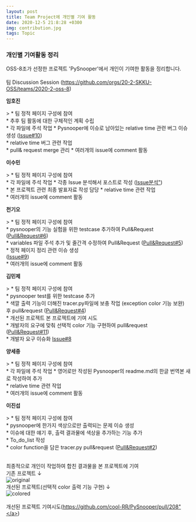 ```yaml
---
layout: post
title: Team Project에 개인별 기여 활동
date: 2020-12-5 21:8:28 +0300
img: contribution.jpg
tags: Topic
---
```



### 개인별 기여활동 정리<br>
 OSS-8조가 선정한 프로젝트 'PySnooper'에서 개인이 기여한 활동을 정리합니다.<br><br>
팀 Discussion Session (<a href="https://github.com/orgs/20-2-SKKU-OSS/teams/2020-2-oss-8">https://github.com/orgs/20-2-SKKU-OSS/teams/2020-2-oss-8</a>)<br>

<p><strong> 임호진  </strong></p>
> * 팀 정적 페이지 구성에 참여<br>
* 추후 팀 활동에 대한 구체적인 계획 수립<br>
* 각 파일에 주석 작업
* Pysnooper에 이슈로 남아있는 relative time 관련 버그 이슈 생성 (<a href="https://github.com/20-2-SKKU-OSS/PySnooper-8/issues/10">Issue#10</a>)<br>
* relative time 버그 관련 작업<br>
* pull& request merge 관리
* 여러개의 issue에 comment 활동<br>

<p><strong> 이수민 </strong></p>
> * 팀 정적 페이지 구성에 참여<br> 
* 각 파일에 주석 작업
* 각종 Issue 분석해서 포스트로 작성 (<a href="https://20-2-skku-oss.github.io/2020-2-OSS-8/2020/12/05/team_fourth/">Issue분석"</a>)<br>
* 본 프로젝트 관련 최종 발표자료 작성 담당
* relative time 관련 작업 <br>
* 여러개의 issue에 comment  활동<br>

<p><strong> 천기오 </strong></p>
> * 팀 정적 페이지 구성에 참여<br>
* pysnooper의 기능 실험을 위한 testcase 추가하여 Pull&Request (<a href="https://github.com/20-2-SKKU-OSS/PySnooper-8/pull/6">Pull&Request#6</a>)<br>
* variables 파일 주석 추가 및 줄간격 수정하여 Pull&Request (<a href="https://github.com/20-2-SKKU-OSS/PySnooper-8/pull/5">Pull&Request#5</a>)<br>
* 정적 페이지 정리 관련 이슈 생성<br> (<a href="https://github.com/20-2-SKKU-OSS/PySnooper-8/issues/9">Issue#9</a>)<br>
* 여러개의 issue에 comment 활동<br>

<p><strong> 김민제 </strong></p>
> * 팀 정적 페이지 구성에 참여<br>
* pysnooper test를 위한 testcase 추가<br>
* 색깔 출력 기능이 더해진 tracer.py파일에 보충 작업 (exception color 기능 보완) 후 pull&request (<a href="https://github.com/20-2-SKKU-OSS/PySnooper-8/pull/4">Pull&Request#4</a>)<br>
* 개선된 프로젝트 본 프로젝트에 기여 시도<br>
* 개발자의 요구에 맞춰 선택적 color 기능 구현하여 pull&request (<a href="https://github.com/20-2-SKKU-OSS/PySnooper-8/pull/11/commits/5e1d6983fa40a7bd44aedbee24dbe06a910cdfd9">Pull&Request#11</a>)<br>
* 개발자 요구 이슈화 <a href="https://github.com/20-2-SKKU-OSS/PySnooper-8/issues/8">Issue#8</a><br>

<p><strong> 양세중 </strong></p>
> * 팀 정적 페이지 구성에 참여<br>
* 각 파일에 주석 작업
* 영어로만 작성된 Pysnooper의 readme.md의 한글 번역본 새로 작성하여 추가<br>
* relative time 관련 작업<br>
* 여러개의 issue에 comment 활동<br>

<p><strong> 이진섭 </strong></p>
> * 팀 정적 페이지 구성에 참여<br>
* pysnooper에 한가지 색상으로만 출력되는 문제 이슈 생성<br>
* 이슈에 대한 얘기 후, 출력 결과물에 색상을 추가하는 기능 추가<br>
* To_do_list 작성<br>
* color function을 담은 tracer.py pull&request (<a href="https://github.com/20-2-SKKU-OSS/PySnooper-8/pull/2">Pull&Request#2</a>)<br><br>

최종적으로 개인이 작업하여 합친 결과물을 본 프로젝트에 기여<br>
기존 프로젝트 ↓<br>
![original]({{site.baseurl}}/images/origin_pysnooper.jpg)<br>
개선된 프로젝트(선택적 color 출력 기능 구현) ↓<br>
![colored]({{site.baseurl}}/images/colored_pysnooper.jpg)<br>
<br>
개선된 프로젝트 기여시도(<a href="https://github.com/cool-RR/PySnooper/pull/208">https://github.com/cool-RR/PySnooper/pull/208"</a>)<br>
